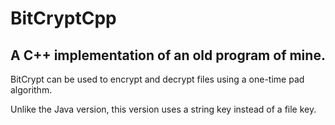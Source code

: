 # BitCryptCpp
A C++ implementation of an old program of mine.
------------------------------------------------------------
BitCrypt can be used to encrypt and decrypt files using a one-time pad algorithm.

Unlike the Java version, this version uses a string key instead of a file key.
